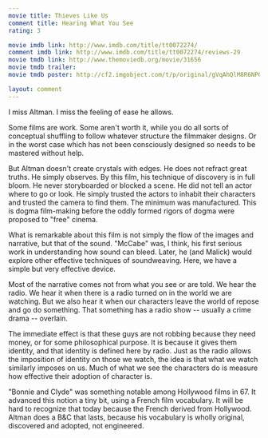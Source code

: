 ```yaml
---
movie title: Thieves Like Us
comment title: Hearing What You See
rating: 3

movie imdb link: http://www.imdb.com/title/tt0072274/
comment imdb link: http://www.imdb.com/title/tt0072274/reviews-29
movie tmdb link: http://www.themoviedb.org/movie/31656
movie tmdb trailer: 
movie tmdb poster: http://cf2.imgobject.com/t/p/original/gVqAhQlM8R6NPGOBym4tKrV0Krb.jpg

layout: comment
---
```


I miss Altman. I miss the feeling of ease he allows.

Some films are work. Some aren't worth it, while you do all sorts of conceptual shuffling to follow whatever structure the filmmaker designs. Or in the worst case which has not been consciously designed so needs to be mastered without help.

But Altman doesn't create crystals with edges. He does not refract great truths. He simply observes. By this film, his technique of discovery is in full bloom. He never storyboarded or blocked a scene. He did not tell an actor where to go or look. He simply trusted the actors to inhabit their characters and trusted the camera to find them. The minimum was manufactured. This is dogma film-making before the oddly formed rigors of dogma were proposed to "free" cinema.

What is remarkable about this film is not simply the flow of the images and narrative, but that of the sound. "McCabe" was, I think, his first serious work in understanding how sound can bleed. Later, he (and Malick) would explore other effective techniques of soundweaving. Here, we have a simple but very effective device. 

Most of the narrative comes not from what you see or are told. We hear the radio. We hear it when there is a radio turned on in the world we are watching. But we also hear it when our characters leave the world of repose and go do something. That something has a radio show -- usually a crime drama -- overlain. 

The immediate effect is that these guys are not robbing because they need money, or for some philosophical purpose. It is because it gives them identity, and that identity is defined here by radio. Just as the radio allows the imposition of identity on those we watch, the idea is that what we watch similarly imposes on us. Much of what we see the characters do is measure how effective their adoption of character is. 

"Bonnie and Clyde" was something notable among Hollywood films in 67. It advanced this notion a tiny bit, using a French film vocabulary. It will be hard to recognize that today because the French derived from Hollywood. Altman does a B&amp;C that lasts, because his vocabulary is wholly original, discovered and adopted, not engineered.